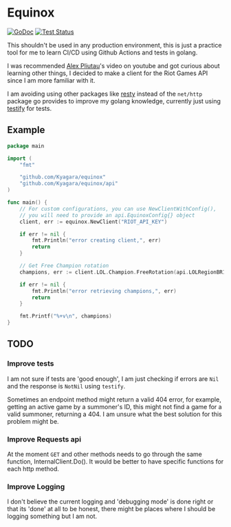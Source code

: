 # Equinox

[![GoDoc](https://img.shields.io/static/v1?label=godoc&message=reference&color=blue)](https://pkg.go.dev/github.com/Kyagara/equinox)
[![Test Status](https://github.com/Kyagara/equinox/workflows/Tests/badge.svg)](https://github.com/Kyagara/equinox/actions?query=workflow%3Atests)

This shouldn't be used in any production environment, this is just a practice tool for me to learn CI/CD using Github Actions and tests in golang.

I was recommended [Alex Pliutau](https://www.youtube.com/watch?v=evorkFq3Y5k)'s video on youtube and got curious about learning other things, I decided to make a client for the Riot Games API since I am more familiar with it.

I am avoiding using other packages like [resty](https://github.com/go-resty/resty) instead of the `net/http` package go provides to improve my golang knowledge, currently just using [testify](https://github.com/stretchr/testify) for tests.

## Example

```go
package main

import (
	"fmt"

	"github.com/Kyagara/equinox"
	"github.com/Kyagara/equinox/api"
)

func main() {
	// For custom configurations, you can use NewClientWithConfig(),
	// you will need to provide an api.EquinoxConfig{} object
	client, err := equinox.NewClient("RIOT_API_KEY")

	if err != nil {
		fmt.Println("error creating client,", err)
		return
	}

	// Get Free Champion rotation
	champions, err := client.LOL.Champion.FreeRotation(api.LOLRegionBR1)

	if err != nil {
		fmt.Println("error retrieving champions,", err)
		return
	}

	fmt.Printf("%+v\n", champions)
}
```

## TODO

### Improve tests

I am not sure if tests are 'good enough', I am just checking if errors are `Nil` and the response is `NotNil` using `testify`.

Sometimes an endpoint method might return a valid 404 error, for example, getting an active game by a summoner's ID, this might not find a game for a valid summoner, returning a 404. I am unsure what the best solution for this problem might be.

### Improve Requests api

At the moment `GET` and other methods needs to go through the same function, InternalClient.Do(). It would be better to have specific functions for each http method.

### Improve Logging

I don't believe the current logging and 'debugging mode' is done right or that its 'done' at all to be honest, there might be places where I should be logging something but I am not.
